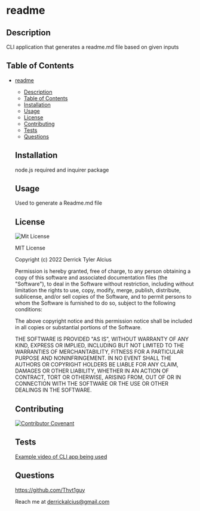 
  # readme
  ## Description
  CLI application that generates a readme.md file based on given inputs
 
  ## Table of Contents
- [readme](#readme)
  - [Description](#description)
  - [Table of Contents](#table-of-contents)
  - [Installation](#installation)
  - [Usage](#usage)
  - [License](#license)
  - [Contributing](#contributing)
  - [Tests](#tests)
  - [Questions](#questions)

  ## Installation
  node.js required and inquirer package
  ## Usage
  Used to generate a Readme.md file
  ## License
  ![Mit License](https://img.shields.io/badge/license-MIT-green)
  


    MIT License
    
    Copyright (c) 2022 Derrick Tyler Alcius
    
    Permission is hereby granted, free of charge, to any person obtaining a copy
    of this software and associated documentation files (the "Software"), to deal
    in the Software without restriction, including without limitation the rights
    to use, copy, modify, merge, publish, distribute, sublicense, and/or sell
    copies of the Software, and to permit persons to whom the Software is
    furnished to do so, subject to the following conditions:
    
    The above copyright notice and this permission notice shall be included in all
    copies or substantial portions of the Software.
    
    THE SOFTWARE IS PROVIDED "AS IS", WITHOUT WARRANTY OF ANY KIND, EXPRESS OR
    IMPLIED, INCLUDING BUT NOT LIMITED TO THE WARRANTIES OF MERCHANTABILITY,
    FITNESS FOR A PARTICULAR PURPOSE AND NONINFRINGEMENT. IN NO EVENT SHALL THE
    AUTHORS OR COPYRIGHT HOLDERS BE LIABLE FOR ANY CLAIM, DAMAGES OR OTHER
    LIABILITY, WHETHER IN AN ACTION OF CONTRACT, TORT OR OTHERWISE, ARISING FROM,
    OUT OF OR IN CONNECTION WITH THE SOFTWARE OR THE USE OR OTHER DEALINGS IN THE
    SOFTWARE.
        
  ## Contributing
  [![Contributor Covenant](https://img.shields.io/badge/Contributor%20Covenant-2.1-4baaaa.svg)](code_of_conduct.md)
  ## Tests
  [Example video of CLI app being used](https://www.youtube.com/watch?v=dp-8Zsbrw9U&ab_channel=Thvt1guy)
  ## Questions
  https://github.com/Thvt1guy

  Reach me at derrickalcius@gmail.com
  
